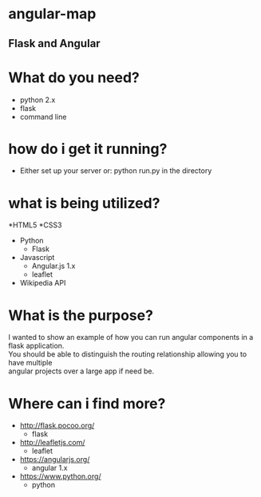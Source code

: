 # angular-map

## Flask and Angular

# What do you need?
* python 2.x
* flask
* command line

# how do i get it running?
* Either set up your server or: python run.py in the directory

# what is being utilized?
*HTML5
*CSS3
* Python
  * Flask
* Javascript
  * Angular.js 1.x
  * leaflet
* Wikipedia API

# What is the purpose?
I wanted to show an example of how you can run angular components in a flask application.  
You should be able to distinguish the routing relationship allowing you to have multiple  
angular projects over a large app if need be.


# Where can i find more?
* http://flask.pocoo.org/
  * flask
* http://leafletjs.com/
  * leaflet
* https://angularjs.org/
  * angular 1.x
* https://www.python.org/
  * python
